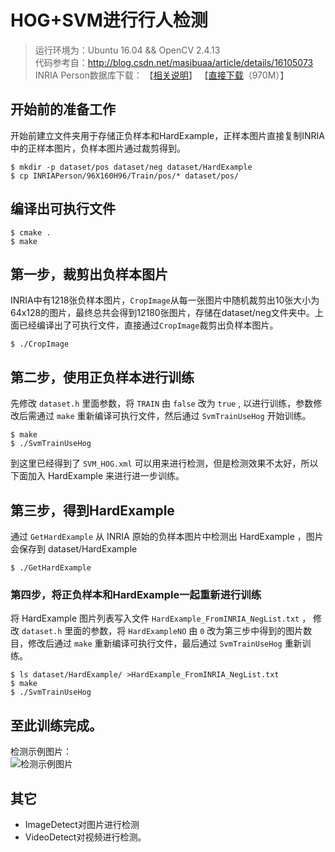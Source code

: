 # HOG+SVM进行行人检测
> 运行环境为：Ubuntu 16.04 && OpenCV 2.4.13  
> 代码参考自：http://blog.csdn.net/masibuaa/article/details/16105073  
> INRIA Person数据库下载：
【[相关说明](http://pascal.inrialpes.fr/data/human/)】
【[直接下载](ftp://ftp.inrialpes.fr/pub/lear/douze/data/INRIAPerson.tar)（970M）】

## 开始前的准备工作
开始前建立文件夹用于存储正负样本和HardExample，正样本图片直接复制INRIA中的正样本图片，负样本图片通过裁剪得到。
```shell
$ mkdir -p dataset/pos dataset/neg dataset/HardExample
$ cp INRIAPerson/96X160H96/Train/pos/* dataset/pos/
```
## 编译出可执行文件
```shell
$ cmake .
$ make
```
## 第一步，裁剪出负样本图片
INRIA中有1218张负样本图片，`CropImage`从每一张图片中随机裁剪出10张大小为64x128的图片，最终总共会得到12180张图片，存储在dataset/neg文件夹中。上面已经编译出了可执行文件，直接通过`CropImage`裁剪出负样本图片。
```shell
$ ./CropImage
```
## 第二步，使用正负样本进行训练
先修改 `dataset.h` 里面参数，将 `TRAIN` 由 `false` 改为 `true` , 以进行训练，参数修改后需通过 `make` 重新编译可执行文件，然后通过 `SvmTrainUseHog` 开始训练。
```shell
$ make
$ ./SvmTrainUseHog
```
 到这里已经得到了 `SVM_HOG.xml` 可以用来进行检测，但是检测效果不太好，所以下面加入 HardExample 来进行进一步训练。

## 第三步，得到HardExample
通过 `GetHardExample` 从 INRIA 原始的负样本图片中检测出 HardExample ，图片会保存到 dataset/HardExample
```shell
$ ./GetHardExample
```
### 第四步，将正负样本和HardExample一起重新进行训练
将 HardExample 图片列表写入文件 `HardExample_FromINRIA_NegList.txt` ，
修改 `dataset.h` 里面的参数，将 `HardExampleNO` 由 `0` 改为第三步中得到的图片数目，修改后通过 `make` 重新编译可执行文件，最后通过 `SvmTrainUseHog` 重新训练。
```shell
$ ls dataset/HardExample/ >HardExample_FromINRIA_NegList.txt
$ make
$ ./SvmTrainUseHog
```
## 至此训练完成。
检测示例图片：  
![检测示例图片](https://github.com/icsfy/Pedestrian_Detection/raw/master/ImgProcessed.jpg)
## 其它
* ImageDetect对图片进行检测
* VideoDetect对视频进行检测。
